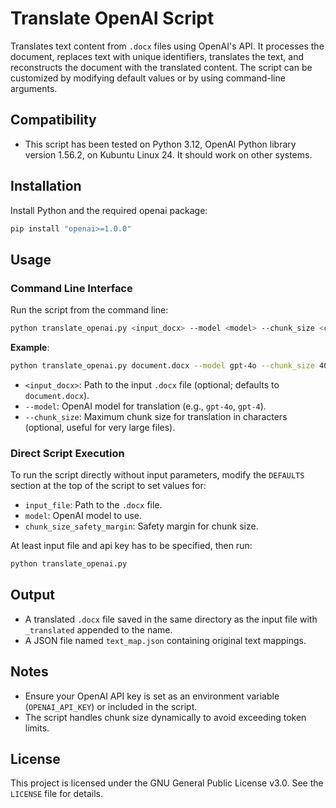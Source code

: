 
# Translate OpenAI Script

Translates text content from `.docx` files using OpenAI's API. It processes the document, replaces text with unique identifiers, translates the text, and reconstructs the document with the translated content. The script can be customized by modifying default values or by using command-line arguments.


## Compatibility

- This script has been tested on Python 3.12, OpenAI Python library version 1.56.2, on Kubuntu Linux 24. It should work on other systems.


## Installation

Install Python and the required openai package:

```bash
pip install "openai>=1.0.0"
```

## Usage

### Command Line Interface

Run the script from the command line:

```bash
python translate_openai.py <input_docx> --model <model> --chunk_size <chunk_size>
```

**Example**:
```bash
python translate_openai.py document.docx --model gpt-4o --chunk_size 400000
```

- `<input_docx>`: Path to the input `.docx` file (optional; defaults to `document.docx`).
- `--model`: OpenAI model for translation (e.g., `gpt-4o`, `gpt-4`).
- `--chunk_size`: Maximum chunk size for translation in characters (optional, useful for very large files).

### Direct Script Execution

To run the script directly without input parameters, modify the `DEFAULTS` section at the top of the script to set values for:

- `input_file`: Path to the `.docx` file.
- `model`: OpenAI model to use.
- `chunk_size_safety_margin`: Safety margin for chunk size.

At least input file and api key has to be specified, then run:

```bash
python translate_openai.py
```


## Output

- A translated `.docx` file saved in the same directory as the input file with `_translated` appended to the name.
- A JSON file named `text_map.json` containing original text mappings.

## Notes

- Ensure your OpenAI API key is set as an environment variable (`OPENAI_API_KEY`) or included in the script.
- The script handles chunk size dynamically to avoid exceeding token limits.

## License

This project is licensed under the GNU General Public License v3.0. See the `LICENSE` file for details.
